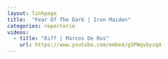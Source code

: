 ```yaml
---
layout: linkpage
title:  "Fear Of The Dark | Iron Maiden"
categories: repertorie
videos:
  - title: "Riff | Marcos De Ros"
    url: https://www.youtube.com/embed/gSPWqvbyzq4
---
```

